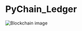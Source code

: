 # PyChain_Ledger

![Blockchain image](https://asu.bootcampcontent.com/asu-coding-bootcamp/ASU-TEM-VIRT-FIN-PT-12-2021-U-C/-/raw/main/Homework/18-Blockchain/Images/application-image.png)

